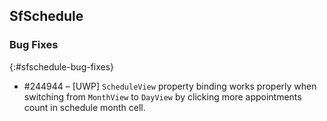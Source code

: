 ## SfSchedule

### Bug Fixes
{:#sfschedule-bug-fixes} 

* \#244944 – [UWP] `ScheduleView` property binding works properly when switching from `MonthView` to `DayView` by clicking more appointments count in schedule month cell.

